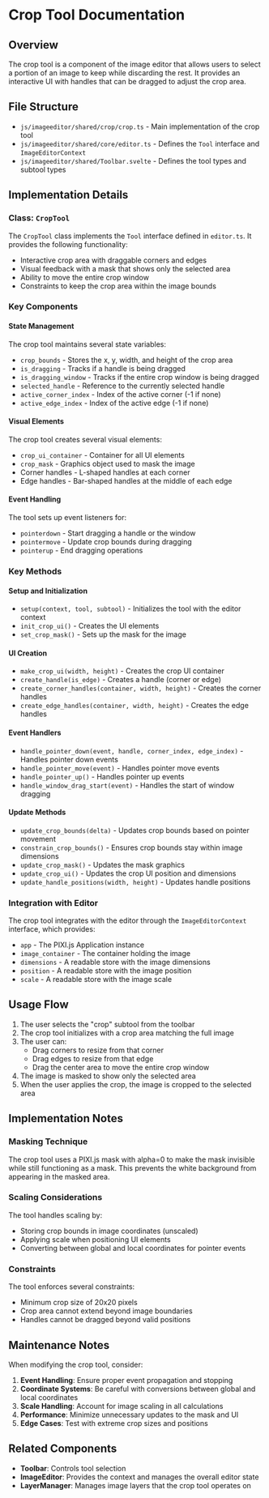 # Crop Tool Documentation

## Overview

The crop tool is a component of the image editor that allows users to select a portion of an image to keep while discarding the rest. It provides an interactive UI with handles that can be dragged to adjust the crop area.

## File Structure

- `js/imageeditor/shared/crop/crop.ts` - Main implementation of the crop tool
- `js/imageeditor/shared/core/editor.ts` - Defines the `Tool` interface and `ImageEditorContext`
- `js/imageeditor/shared/Toolbar.svelte` - Defines the tool types and subtool types

## Implementation Details

### Class: `CropTool`

The `CropTool` class implements the `Tool` interface defined in `editor.ts`. It provides the following functionality:

- Interactive crop area with draggable corners and edges
- Visual feedback with a mask that shows only the selected area
- Ability to move the entire crop window
- Constraints to keep the crop area within the image bounds

### Key Components

#### State Management

The crop tool maintains several state variables:

- `crop_bounds` - Stores the x, y, width, and height of the crop area
- `is_dragging` - Tracks if a handle is being dragged
- `is_dragging_window` - Tracks if the entire crop window is being dragged
- `selected_handle` - Reference to the currently selected handle
- `active_corner_index` - Index of the active corner (-1 if none)
- `active_edge_index` - Index of the active edge (-1 if none)

#### Visual Elements

The crop tool creates several visual elements:

- `crop_ui_container` - Container for all UI elements
- `crop_mask` - Graphics object used to mask the image
- Corner handles - L-shaped handles at each corner
- Edge handles - Bar-shaped handles at the middle of each edge

#### Event Handling

The tool sets up event listeners for:

- `pointerdown` - Start dragging a handle or the window
- `pointermove` - Update crop bounds during dragging
- `pointerup` - End dragging operations

### Key Methods

#### Setup and Initialization

- `setup(context, tool, subtool)` - Initializes the tool with the editor context
- `init_crop_ui()` - Creates the UI elements
- `set_crop_mask()` - Sets up the mask for the image

#### UI Creation

- `make_crop_ui(width, height)` - Creates the crop UI container
- `create_handle(is_edge)` - Creates a handle (corner or edge)
- `create_corner_handles(container, width, height)` - Creates the corner handles
- `create_edge_handles(container, width, height)` - Creates the edge handles

#### Event Handlers

- `handle_pointer_down(event, handle, corner_index, edge_index)` - Handles pointer down events
- `handle_pointer_move(event)` - Handles pointer move events
- `handle_pointer_up()` - Handles pointer up events
- `handle_window_drag_start(event)` - Handles the start of window dragging

#### Update Methods

- `update_crop_bounds(delta)` - Updates crop bounds based on pointer movement
- `constrain_crop_bounds()` - Ensures crop bounds stay within image dimensions
- `update_crop_mask()` - Updates the mask graphics
- `update_crop_ui()` - Updates the crop UI position and dimensions
- `update_handle_positions(width, height)` - Updates handle positions

### Integration with Editor

The crop tool integrates with the editor through the `ImageEditorContext` interface, which provides:

- `app` - The PIXI.js Application instance
- `image_container` - The container holding the image
- `dimensions` - A readable store with the image dimensions
- `position` - A readable store with the image position
- `scale` - A readable store with the image scale

## Usage Flow

1. The user selects the "crop" subtool from the toolbar
2. The crop tool initializes with a crop area matching the full image
3. The user can:
   - Drag corners to resize from that corner
   - Drag edges to resize from that edge
   - Drag the center area to move the entire crop window
4. The image is masked to show only the selected area
5. When the user applies the crop, the image is cropped to the selected area

## Implementation Notes

### Masking Technique

The crop tool uses a PIXI.js mask with alpha=0 to make the mask invisible while still functioning as a mask. This prevents the white background from appearing in the masked area.

### Scaling Considerations

The tool handles scaling by:

- Storing crop bounds in image coordinates (unscaled)
- Applying scale when positioning UI elements
- Converting between global and local coordinates for pointer events

### Constraints

The tool enforces several constraints:

- Minimum crop size of 20x20 pixels
- Crop area cannot extend beyond image boundaries
- Handles cannot be dragged beyond valid positions

## Maintenance Notes

When modifying the crop tool, consider:

1. **Event Handling**: Ensure proper event propagation and stopping
2. **Coordinate Systems**: Be careful with conversions between global and local coordinates
3. **Scale Handling**: Account for image scaling in all calculations
4. **Performance**: Minimize unnecessary updates to the mask and UI
5. **Edge Cases**: Test with extreme crop sizes and positions

## Related Components

- **Toolbar**: Controls tool selection
- **ImageEditor**: Provides the context and manages the overall editor state
- **LayerManager**: Manages image layers that the crop tool operates on
